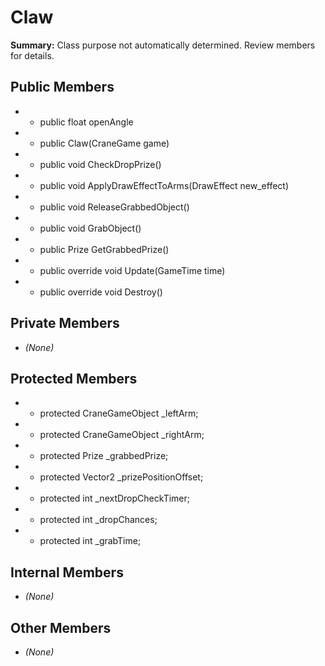 # Claw

**Summary:** Class purpose not automatically determined. Review members for details.

## Public Members
- - public float openAngle
- - public Claw(CraneGame game)
- - public void CheckDropPrize()
- - public void ApplyDrawEffectToArms(DrawEffect new_effect)
- - public void ReleaseGrabbedObject()
- - public void GrabObject()
- - public Prize GetGrabbedPrize()
- - public override void Update(GameTime time)
- - public override void Destroy()

## Private Members
- *(None)*

## Protected Members
- - protected CraneGameObject _leftArm;
- - protected CraneGameObject _rightArm;
- - protected Prize _grabbedPrize;
- - protected Vector2 _prizePositionOffset;
- - protected int _nextDropCheckTimer;
- - protected int _dropChances;
- - protected int _grabTime;

## Internal Members
- *(None)*

## Other Members
- *(None)*
